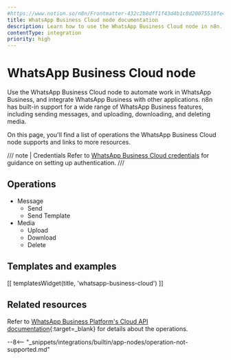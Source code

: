```yaml
---
#https://www.notion.so/n8n/Frontmatter-432c2b8dff1f43d4b1c8d20075510fe4
title: WhatsApp Business Cloud node documentation
description: Learn how to use the WhatsApp Business Cloud node in n8n. Follow technical documentation to integrate WhatsApp Business Cloud node into your workflows.
contentType: integration
priority: high
---
```


# WhatsApp Business Cloud node

Use the WhatsApp Business Cloud node to automate work in WhatsApp Business, and integrate WhatsApp Business with other applications. n8n has built-in support for a wide range of WhatsApp Business features, including sending messages, and uploading, downloading, and deleting media. 

On this page, you'll find a list of operations the WhatsApp Business Cloud node supports and links to more resources.

/// note | Credentials
Refer to [WhatsApp Business Cloud credentials](/integrations/builtin/credentials/whatsapp/) for guidance on setting up authentication. 
///

## Operations

* Message
	* Send
	* Send Template
* Media
	* Upload
	* Download
	* Delete

## Templates and examples

<!-- see https://www.notion.so/n8n/Pull-in-templates-for-the-integrations-pages-37c716837b804d30a33b47475f6e3780 -->
[[ templatesWidget(title, 'whatsapp-business-cloud') ]]

## Related resources

Refer to [WhatsApp Business Platform's Cloud API documentation](https://developers.facebook.com/docs/whatsapp/cloud-api){:target=_blank} for details about the operations.

--8<-- "_snippets/integrations/builtin/app-nodes/operation-not-supported.md"
